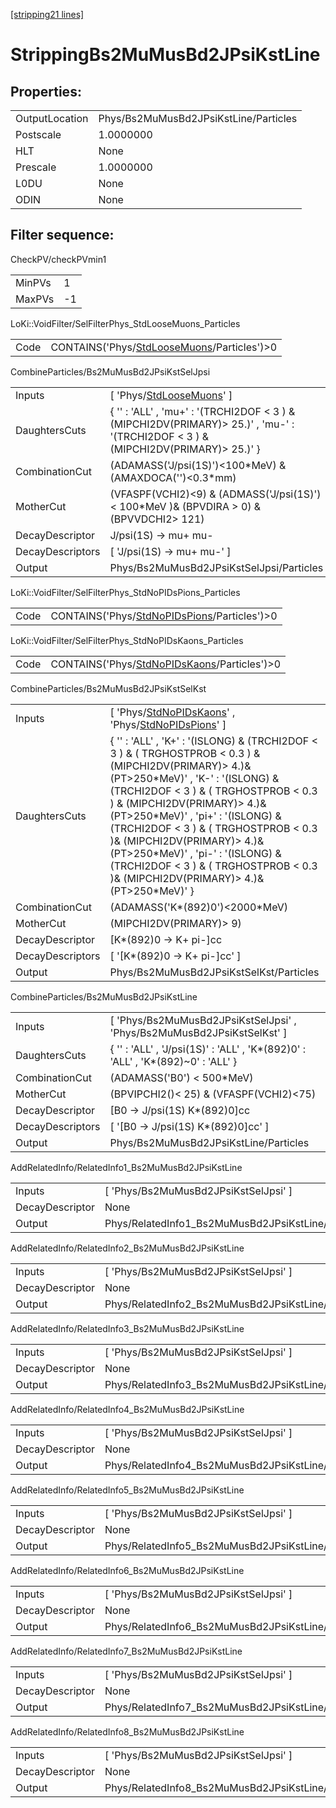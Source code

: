 [[stripping21 lines]](./stripping21-index)

# StrippingBs2MuMusBd2JPsiKstLine

## Properties:

|                |                                       |
|----------------|---------------------------------------|
| OutputLocation | Phys/Bs2MuMusBd2JPsiKstLine/Particles |
| Postscale      | 1.0000000                             |
| HLT            | None                                  |
| Prescale       | 1.0000000                             |
| L0DU           | None                                  |
| ODIN           | None                                  |

## Filter sequence:

CheckPV/checkPVmin1

|        |     |
|--------|-----|
| MinPVs | 1   |
| MaxPVs | -1  |

LoKi::VoidFilter/SelFilterPhys_StdLooseMuons_Particles

|      |                                                                                            |
|------|--------------------------------------------------------------------------------------------|
| Code | CONTAINS('Phys/[StdLooseMuons](./stripping21-commonparticles-stdloosemuons)/Particles')\>0 |

CombineParticles/Bs2MuMusBd2JPsiKstSelJpsi

|                  |                                                                                                                                      |
|------------------|--------------------------------------------------------------------------------------------------------------------------------------|
| Inputs           | [ 'Phys/[StdLooseMuons](./stripping21-commonparticles-stdloosemuons)' ]                                                            |
| DaughtersCuts    | { '' : 'ALL' , 'mu+' : '(TRCHI2DOF \< 3 ) & (MIPCHI2DV(PRIMARY)\> 25.)' , 'mu-' : '(TRCHI2DOF \< 3 ) & (MIPCHI2DV(PRIMARY)\> 25.)' } |
| CombinationCut   | (ADAMASS('J/psi(1S)')\<100\*MeV) & (AMAXDOCA('')\<0.3\*mm)                                                                           |
| MotherCut        | (VFASPF(VCHI2)\<9) & (ADMASS('J/psi(1S)') \< 100\*MeV )& (BPVDIRA \> 0) & (BPVVDCHI2\> 121)                                          |
| DecayDescriptor  | J/psi(1S) -\> mu+ mu-                                                                                                                |
| DecayDescriptors | [ 'J/psi(1S) -\> mu+ mu-' ]                                                                                                        |
| Output           | Phys/Bs2MuMusBd2JPsiKstSelJpsi/Particles                                                                                             |

LoKi::VoidFilter/SelFilterPhys_StdNoPIDsPions_Particles

|      |                                                                                              |
|------|----------------------------------------------------------------------------------------------|
| Code | CONTAINS('Phys/[StdNoPIDsPions](./stripping21-commonparticles-stdnopidspions)/Particles')\>0 |

LoKi::VoidFilter/SelFilterPhys_StdNoPIDsKaons_Particles

|      |                                                                                              |
|------|----------------------------------------------------------------------------------------------|
| Code | CONTAINS('Phys/[StdNoPIDsKaons](./stripping21-commonparticles-stdnopidskaons)/Particles')\>0 |

CombineParticles/Bs2MuMusBd2JPsiKstSelKst

|                  |                                                                                                                                                                                                                                                                                                                                                                                                                                                                    |
|------------------|--------------------------------------------------------------------------------------------------------------------------------------------------------------------------------------------------------------------------------------------------------------------------------------------------------------------------------------------------------------------------------------------------------------------------------------------------------------------|
| Inputs           | [ 'Phys/[StdNoPIDsKaons](./stripping21-commonparticles-stdnopidskaons)' , 'Phys/[StdNoPIDsPions](./stripping21-commonparticles-stdnopidspions)' ]                                                                                                                                                                                                                                                                                                                |
| DaughtersCuts    | { '' : 'ALL' , 'K+' : '(ISLONG) & (TRCHI2DOF \< 3 ) & ( TRGHOSTPROB \< 0.3 ) & (MIPCHI2DV(PRIMARY)\> 4.)& (PT\>250\*MeV)' , 'K-' : '(ISLONG) & (TRCHI2DOF \< 3 ) & ( TRGHOSTPROB \< 0.3 ) & (MIPCHI2DV(PRIMARY)\> 4.)& (PT\>250\*MeV)' , 'pi+' : '(ISLONG) & (TRCHI2DOF \< 3 ) & ( TRGHOSTPROB \< 0.3 )& (MIPCHI2DV(PRIMARY)\> 4.)& (PT\>250\*MeV)' , 'pi-' : '(ISLONG) & (TRCHI2DOF \< 3 ) & ( TRGHOSTPROB \< 0.3 )& (MIPCHI2DV(PRIMARY)\> 4.)& (PT\>250\*MeV)' } |
| CombinationCut   | (ADAMASS('K\*(892)0')\<2000\*MeV)                                                                                                                                                                                                                                                                                                                                                                                                                                  |
| MotherCut        | (MIPCHI2DV(PRIMARY)\> 9)                                                                                                                                                                                                                                                                                                                                                                                                                                           |
| DecayDescriptor  | [K\*(892)0 -\> K+ pi-]cc                                                                                                                                                                                                                                                                                                                                                                                                                                         |
| DecayDescriptors | [ '[K\*(892)0 -\> K+ pi-]cc' ]                                                                                                                                                                                                                                                                                                                                                                                                                                 |
| Output           | Phys/Bs2MuMusBd2JPsiKstSelKst/Particles                                                                                                                                                                                                                                                                                                                                                                                                                            |

CombineParticles/Bs2MuMusBd2JPsiKstLine

|                  |                                                                                   |
|------------------|-----------------------------------------------------------------------------------|
| Inputs           | [ 'Phys/Bs2MuMusBd2JPsiKstSelJpsi' , 'Phys/Bs2MuMusBd2JPsiKstSelKst' ]          |
| DaughtersCuts    | { '' : 'ALL' , 'J/psi(1S)' : 'ALL' , 'K\*(892)0' : 'ALL' , 'K\*(892)~0' : 'ALL' } |
| CombinationCut   | (ADAMASS('B0') \< 500\*MeV)                                                       |
| MotherCut        | (BPVIPCHI2()\< 25) & (VFASPF(VCHI2)\<75)                                          |
| DecayDescriptor  | [B0 -\> J/psi(1S) K\*(892)0]cc                                                  |
| DecayDescriptors | [ '[B0 -\> J/psi(1S) K\*(892)0]cc' ]                                          |
| Output           | Phys/Bs2MuMusBd2JPsiKstLine/Particles                                             |

AddRelatedInfo/RelatedInfo1_Bs2MuMusBd2JPsiKstLine

|                 |                                                    |
|-----------------|----------------------------------------------------|
| Inputs          | [ 'Phys/Bs2MuMusBd2JPsiKstSelJpsi' ]             |
| DecayDescriptor | None                                               |
| Output          | Phys/RelatedInfo1_Bs2MuMusBd2JPsiKstLine/Particles |

AddRelatedInfo/RelatedInfo2_Bs2MuMusBd2JPsiKstLine

|                 |                                                    |
|-----------------|----------------------------------------------------|
| Inputs          | [ 'Phys/Bs2MuMusBd2JPsiKstSelJpsi' ]             |
| DecayDescriptor | None                                               |
| Output          | Phys/RelatedInfo2_Bs2MuMusBd2JPsiKstLine/Particles |

AddRelatedInfo/RelatedInfo3_Bs2MuMusBd2JPsiKstLine

|                 |                                                    |
|-----------------|----------------------------------------------------|
| Inputs          | [ 'Phys/Bs2MuMusBd2JPsiKstSelJpsi' ]             |
| DecayDescriptor | None                                               |
| Output          | Phys/RelatedInfo3_Bs2MuMusBd2JPsiKstLine/Particles |

AddRelatedInfo/RelatedInfo4_Bs2MuMusBd2JPsiKstLine

|                 |                                                    |
|-----------------|----------------------------------------------------|
| Inputs          | [ 'Phys/Bs2MuMusBd2JPsiKstSelJpsi' ]             |
| DecayDescriptor | None                                               |
| Output          | Phys/RelatedInfo4_Bs2MuMusBd2JPsiKstLine/Particles |

AddRelatedInfo/RelatedInfo5_Bs2MuMusBd2JPsiKstLine

|                 |                                                    |
|-----------------|----------------------------------------------------|
| Inputs          | [ 'Phys/Bs2MuMusBd2JPsiKstSelJpsi' ]             |
| DecayDescriptor | None                                               |
| Output          | Phys/RelatedInfo5_Bs2MuMusBd2JPsiKstLine/Particles |

AddRelatedInfo/RelatedInfo6_Bs2MuMusBd2JPsiKstLine

|                 |                                                    |
|-----------------|----------------------------------------------------|
| Inputs          | [ 'Phys/Bs2MuMusBd2JPsiKstSelJpsi' ]             |
| DecayDescriptor | None                                               |
| Output          | Phys/RelatedInfo6_Bs2MuMusBd2JPsiKstLine/Particles |

AddRelatedInfo/RelatedInfo7_Bs2MuMusBd2JPsiKstLine

|                 |                                                    |
|-----------------|----------------------------------------------------|
| Inputs          | [ 'Phys/Bs2MuMusBd2JPsiKstSelJpsi' ]             |
| DecayDescriptor | None                                               |
| Output          | Phys/RelatedInfo7_Bs2MuMusBd2JPsiKstLine/Particles |

AddRelatedInfo/RelatedInfo8_Bs2MuMusBd2JPsiKstLine

|                 |                                                    |
|-----------------|----------------------------------------------------|
| Inputs          | [ 'Phys/Bs2MuMusBd2JPsiKstSelJpsi' ]             |
| DecayDescriptor | None                                               |
| Output          | Phys/RelatedInfo8_Bs2MuMusBd2JPsiKstLine/Particles |
